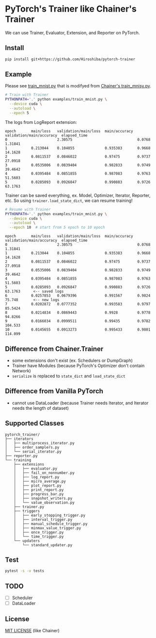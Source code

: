 # PyTorch's Trainer like Chainer's Trainer

We can use Trainer, Evaluator, Extension, and Reporter on PyTorch.

## Install
```bash
pip install git+https://github.com/Hiroshiba/pytorch-trainer
```

## Example
Please see [train_mnist.py](examples/train_mnist.py) that is modifyed from [Chainer's train_mnisy.py](https://github.com/chainer/chainer/blob/a45b262a4a9390044818a1d3f8cf029257ebc004/examples/mnist/train_mnist.py).
```bash
# Train with Trainer
PYTHONPATH='.' python examples/train_mnist.py \
  --device cuda \
  --autoload \
  --epoch 5
```

The logs from LogReport extension:
```
epoch       main/loss   validation/main/loss  main/accuracy  validation/main/accuracy  elapsed_time
0                       2.30575                              0.0768                    1.31841
1           0.213044    0.104855              0.935383       0.9668                    14.1628
2           0.0811537   0.0846022             0.97475        0.9737                    27.0918
3           0.0535006   0.0839404             0.982833       0.9749                    39.4642
4           0.0395484   0.0851855             0.987083       0.9763                    51.5603
5           0.0285093   0.0926847             0.990883       0.9726                    63.1763
```

Trainer can be saved everything, ex. Model, Optimizer, Iterator, Reporter, etc.
So using `trainer.load_state_dict`, we can resume training!
```bash
# Resume with Trainer
PYTHONPATH='.' python examples/train_mnist.py \
  --device cuda \
  --autoload \
  --epoch 10  # start from 5 epoch to 10 epoch
```
```
epoch       main/loss   validation/main/loss  main/accuracy  validation/main/accuracy  elapsed_time
0                       2.30575                              0.0768                    1.31841
1           0.213044    0.104855              0.935383       0.9668                    14.1628
2           0.0811537   0.0846022             0.97475        0.9737                    27.0918
3           0.0535006   0.0839404             0.982833       0.9749                    39.4642
4           0.0395484   0.0851855             0.987083       0.9763                    51.5603
5           0.0285093   0.0926847             0.990883       0.9726                    63.1763      <-- saved logs 
6           0.0257853   0.0679396             0.991567       0.9824                    75.748       <-- new logs
7           0.0202872   0.0777352             0.993583       0.9797                    85.5424
8           0.0214834   0.0869443             0.9928         0.9778                    94.8266
9           0.0166034   0.0999511             0.99435        0.9782                    104.533
10          0.0145655   0.0913273             0.995433       0.9801                    114.099
```

## Difference from Chainer.Trainer
* some extensions don't exist (ex. Schedulers or DumpGraph) 
* Trainer have Modules (because PyTorch's Optimizer don't contain Network)
* `serialize` is replaced to `state_dict` and `load_state_dict`

## Difference from Vanilla PyTorch
* cannot use DataLoader (because Trainer needs Iterator, and Iterator needs the length of dataset)

## Supported Classes
```
pytorch_trainer/
├── iterators
│   ├── multiprocess_iterator.py
│   ├── order_samplers.py
│   └── serial_iterator.py
├── reporter.py
└── training
    ├── extensions
    │   ├── evaluator.py
    │   ├── fail_on_nonnumber.py
    │   ├── log_report.py
    │   ├── micro_average.py
    │   ├── plot_report.py
    │   ├── print_report.py
    │   ├── progress_bar.py
    │   ├── snapshot_writers.py
    │   └── value_observation.py
    ├── trainer.py
    ├── triggers
    │   ├── early_stopping_trigger.py
    │   ├── interval_trigger.py
    │   ├── manual_schedule_trigger.py
    │   ├── minmax_value_trigger.py
    │   ├── once_trigger.py
    │   └── time_trigger.py
    └── updaters
        └── standard_updater.py
```

## Test
```bash
pytest -s -v tests
```

## TODO

- [ ] Scheduler
- [ ] DataLoader

## License

[MIT LICENSE](./LICENSE) (like Chainer)

